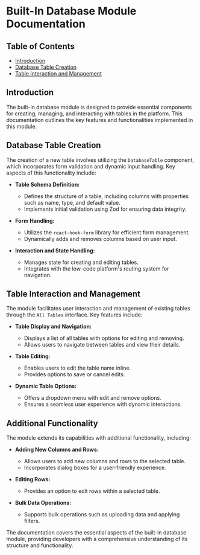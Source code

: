 # Built-In Database Module Documentation

## Table of Contents

- [Introduction](#introduction)
- [Database Table Creation](#database-table-creation)
- [Table Interaction and Management](#table-interaction-and-management)

## Introduction

The built-in database module is designed to provide essential components for creating, managing, and interacting with tables in the platform. This documentation outlines the key features and functionalities implemented in this module.

## Database Table Creation

The creation of a new table involves utilizing the `DatabaseTable` component, which incorporates form validation and dynamic input handling. Key aspects of this functionality include:

- **Table Schema Definition:**
  - Defines the structure of a table, including columns with properties such as name, type, and default value.
  - Implements initial validation using Zod for ensuring data integrity.

- **Form Handling:**
  - Utilizes the `react-hook-form` library for efficient form management.
  - Dynamically adds and removes columns based on user input.

- **Interaction and State Handling:**
  - Manages state for creating and editing tables.
  - Integrates with the low-code platform's routing system for navigation.

## Table Interaction and Management

The module facilitates user interaction and management of existing tables through the `All Tables` interface. Key features include:

- **Table Display and Navigation:**
  - Displays a list of all tables with options for editing and removing.
  - Allows users to navigate between tables and view their details.

- **Table Editing:**
  - Enables users to edit the table name inline.
  - Provides options to save or cancel edits.

- **Dynamic Table Options:**
  - Offers a dropdown menu with edit and remove options.
  - Ensures a seamless user experience with dynamic interactions.

## Additional Functionality

The module extends its capabilities with additional functionality, including:

- **Adding New Columns and Rows:**
  - Allows users to add new columns and rows to the selected table.
  - Incorporates dialog boxes for a user-friendly experience.

- **Editing Rows:**
  - Provides an option to edit rows within a selected table.

- **Bulk Data Operations:**
  - Supports bulk operations such as uploading data and applying filters.

The documentation covers the essential aspects of the built-in database module, providing developers with a comprehensive understanding of its structure and functionality.
